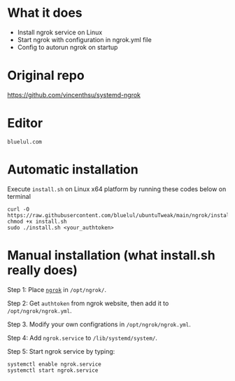 # What it does
- Install ngrok service on Linux
- Start ngrok with configuration in ngrok.yml file
- Config to autorun ngrok on startup 

# Original repo
https://github.com/vincenthsu/systemd-ngrok

# Editor
`bluelul.com`

# Automatic installation
Execute `install.sh` on Linux x64 platform by running these codes below on terminal
```
curl -O https://raw.githubusercontent.com/bluelul/ubuntuTweak/main/ngrok/install.sh
chmod +x install.sh
sudo ./install.sh <your_authtoken>
```

# Manual installation (what install.sh really does)

Step 1: Place [`ngrok`](https://ngrok.com/download) in `/opt/ngrok/`.

Step 2: Get `authtoken` from ngrok website, then add it to `/opt/ngrok/ngrok.yml`.

Step 3. Modify your own configrations in `/opt/ngrok/ngrok.yml`.

Step 4: Add `ngrok.service` to `/lib/systemd/system/`.

Step 5: Start ngrok service by typing:

```
systemctl enable ngrok.service
systemctl start ngrok.service
```
